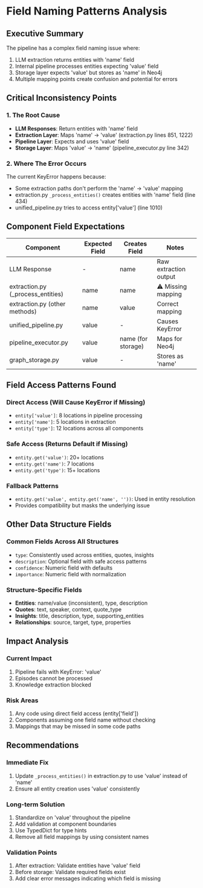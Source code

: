 # Field Naming Patterns Analysis

## Executive Summary

The pipeline has a complex field naming issue where:
1. LLM extraction returns entities with 'name' field
2. Internal pipeline processes entities expecting 'value' field  
3. Storage layer expects 'value' but stores as 'name' in Neo4j
4. Multiple mapping points create confusion and potential for errors

## Critical Inconsistency Points

### 1. The Root Cause
- **LLM Responses**: Return entities with 'name' field
- **Extraction Layer**: Maps 'name' → 'value' (extraction.py lines 851, 1222)
- **Pipeline Layer**: Expects and uses 'value' field
- **Storage Layer**: Maps 'value' → 'name' (pipeline_executor.py line 342)

### 2. Where The Error Occurs
The current KeyError happens because:
- Some extraction paths don't perform the 'name' → 'value' mapping
- extraction.py `_process_entities()` creates entities with 'name' field (line 434)
- unified_pipeline.py tries to access entity['value'] (line 1010)

## Component Field Expectations

| Component | Expected Field | Creates Field | Notes |
|-----------|---------------|---------------|-------|
| LLM Response | - | name | Raw extraction output |
| extraction.py (_process_entities) | name | name | ⚠️ Missing mapping |
| extraction.py (other methods) | name | value | Correct mapping |
| unified_pipeline.py | value | - | Causes KeyError |
| pipeline_executor.py | value | name (for storage) | Maps for Neo4j |
| graph_storage.py | value | - | Stores as 'name' |

## Field Access Patterns Found

### Direct Access (Will Cause KeyError if Missing)
- `entity['value']`: 8 locations in pipeline processing
- `entity['name']`: 5 locations in extraction  
- `entity['type']`: 12 locations across all components

### Safe Access (Returns Default if Missing)
- `entity.get('value')`: 20+ locations
- `entity.get('name')`: 7 locations
- `entity.get('type')`: 15+ locations

### Fallback Patterns
- `entity.get('value', entity.get('name', ''))`: Used in entity resolution
- Provides compatibility but masks the underlying issue

## Other Data Structure Fields

### Common Fields Across All Structures
- `type`: Consistently used across entities, quotes, insights
- `description`: Optional field with safe access patterns
- `confidence`: Numeric field with defaults
- `importance`: Numeric field with normalization

### Structure-Specific Fields
- **Entities**: name/value (inconsistent), type, description
- **Quotes**: text, speaker, context, quote_type
- **Insights**: title, description, type, supporting_entities
- **Relationships**: source, target, type, properties

## Impact Analysis

### Current Impact
1. Pipeline fails with KeyError: 'value' 
2. Episodes cannot be processed
3. Knowledge extraction blocked

### Risk Areas
1. Any code using direct field access (entity['field'])
2. Components assuming one field name without checking
3. Mappings that may be missed in some code paths

## Recommendations

### Immediate Fix
1. Update `_process_entities()` in extraction.py to use 'value' instead of 'name'
2. Ensure all entity creation uses 'value' consistently

### Long-term Solution
1. Standardize on 'value' throughout the pipeline
2. Add validation at component boundaries
3. Use TypedDict for type hints
4. Remove all field mappings by using consistent names

### Validation Points
1. After extraction: Validate entities have 'value' field
2. Before storage: Validate required fields exist
3. Add clear error messages indicating which field is missing